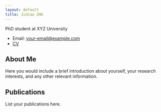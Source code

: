 ```yaml
---
layout: default
title: JinCao ZHU
---
```


PhD student at XYZ University

* Email: [your-email@example.com](mailto:your-email@example.com)
* [CV](/cv)

## About Me
Here you would include a brief introduction about yourself, your research interests, and any other relevant information.

## Publications
List your publications here.
